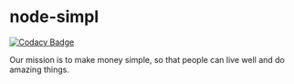 # node-simpl

[![Codacy Badge](https://api.codacy.com/project/badge/Grade/a44837fa93bd42e89b215dddd1484670)](https://www.codacy.com/app/manikandan-citeee/node-simpl?utm_source=github.com&utm_medium=referral&utm_content=manikandants/node-simpl&utm_campaign=badger)

Our mission is to make money simple, so that people can live well and do amazing things.
